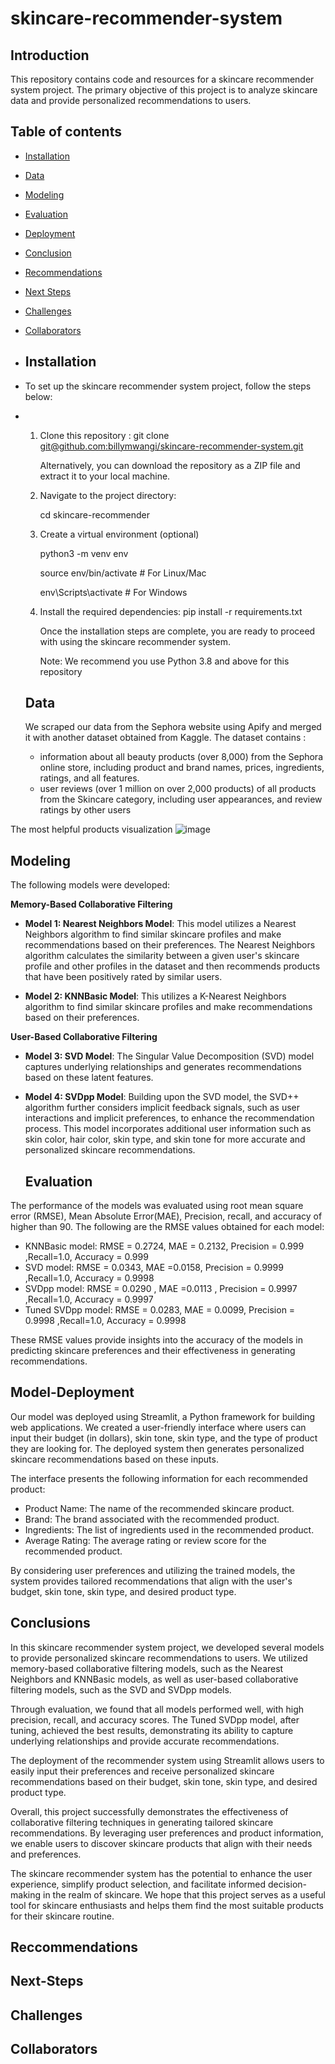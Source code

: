 # skincare-recommender-system

## Introduction 
This repository contains code and resources for a skincare recommender system project. The primary objective of this project is to analyze skincare data and provide personalized recommendations to users.

## Table of contents 
- [Installation](##Installation)
- [Data](##Data)
- [Modeling](##Modeling)
- [Evaluation](#Evaluation)
- [Deployment](##Model-Deployment)
- [Conclusion](#Conclusion)
- [Recommendations](#Recommendations)
- [Next Steps](#Next-Steps)
- [Challenges](#Challenges)
- [Collaborators](##Collaborators)

- ## Installation
- To set up the skincare recommender system project, follow the steps below:

- 1. Clone this repository :
     git clone [git@github.com:billymwangi/skincare-recommender-system.git](https://github.com/billymwangi/skincare-recommender-system)

      Alternatively, you can download the repository as a ZIP file and extract it to your local machine.

  2. Navigate to the project directory:
     
     cd skincare-recommender

  3. Create a virtual environment (optional)

     python3 -m venv env
     
     source env/bin/activate   # For Linux/Mac
     
     env\Scripts\activate      # For Windows

  5. Install the required dependencies:
     pip install -r requirements.txt

     Once the installation steps are complete, you are ready to proceed with using the skincare recommender system.

     Note: We recommend you  use Python 3.8 and above for this repository

  ## Data
  We scraped our data from the Sephora website using Apify and merged it with another dataset obtained from Kaggle.
  The dataset contains :

  * information about all beauty products (over 8,000) from the Sephora online store, including product and brand names, prices, ingredients, ratings, and all features.
  * user reviews (over 1 million on over 2,000 products) of all products from the Skincare category, including user appearances, and review ratings by other users

 The most helpful products visualization
 ![image](https://github.com/billymwangi/skincare-recommender-system/assets/124556898/20ba12a5-1082-4027-a334-c390d7a07181)


 ## Modeling
 The following models were developed:
 
 **Memory-Based Collaborative Filtering**

* **Model 1: Nearest Neighbors Model**: This model utilizes a Nearest Neighbors algorithm to find similar skincare profiles and make recommendations based on their preferences. The Nearest Neighbors algorithm calculates the similarity between a given user's skincare profile and other profiles in the dataset and then recommends products that have been positively rated by similar users.

* **Model 2: KNNBasic Model**: This  utilizes a K-Nearest Neighbors algorithm to find similar skincare profiles and make recommendations based on their preferences.
 
 **User-Based Collaborative Filtering**
 
* **Model 3: SVD Model**: The Singular Value Decomposition (SVD) model captures underlying relationships and generates recommendations based on these latent features.

* **Model 4: SVDpp Model**: Building upon the SVD model, the SVD++ algorithm further considers implicit feedback signals, such as user interactions and implicit preferences, to enhance the recommendation process. This model incorporates additional user information such as skin color, hair color, skin type, and skin tone for more accurate and personalized skincare recommendations.


  ## Evaluation

The performance of the models was evaluated using root mean square error (RMSE), Mean Absolute Error(MAE), Precision, recall, and accuracy of higher than 90. The following are the RMSE values obtained for each model:

- KNNBasic model: RMSE = 0.2724, MAE = 0.2132, Precision = 0.999 ,Recall=1.0, Accuracy = 0.999
- SVD model: RMSE = 0.0343, MAE =0.0158, Precision = 0.9999 ,Recall=1.0, Accuracy = 0.9998
- SVDpp model: RMSE =  0.0290 , MAE =0.0113  , Precision = 0.9997 ,Recall=1.0, Accuracy = 0.9997
- Tuned SVDpp model: RMSE = 0.0283, MAE = 0.0099, Precision = 0.9998 ,Recall=1.0, Accuracy = 0.9998

These RMSE values provide insights into the accuracy of the models in predicting skincare preferences and their effectiveness in generating recommendations.

   
## Model-Deployment

Our model was deployed using Streamlit, a Python framework for building web applications. We created a user-friendly interface where users can input their budget (in dollars), skin tone, skin type, and the type of product they are looking for. The deployed system then generates personalized skincare recommendations based on these inputs.

The interface presents the following information for each recommended product:

- Product Name: The name of the recommended skincare product.
- Brand: The brand associated with the recommended product.
- Ingredients: The list of ingredients used in the recommended product.
- Average Rating: The average rating or review score for the recommended product.

By considering user preferences and utilizing the trained models, the system provides tailored recommendations that align with the user's budget, skin tone, skin type, and desired product type.

  ## Conclusions

In this skincare recommender system project, we developed several models to provide personalized skincare recommendations to users. We utilized memory-based collaborative filtering models, such as the Nearest Neighbors and KNNBasic models, as well as user-based collaborative filtering models, such as the SVD and SVDpp models.

Through evaluation, we found that all models performed well, with high precision, recall, and accuracy scores. The Tuned SVDpp model, after tuning, achieved the best results, demonstrating its ability to capture underlying relationships and provide accurate recommendations.

The deployment of the recommender system using Streamlit allows users to easily input their preferences and receive personalized skincare recommendations based on their budget, skin tone, skin type, and desired product type.

Overall, this project successfully demonstrates the effectiveness of collaborative filtering techniques in generating tailored skincare recommendations. By leveraging user preferences and product information, we enable users to discover skincare products that align with their needs and preferences.

The skincare recommender system has the potential to enhance the user experience, simplify product selection, and facilitate informed decision-making in the realm of skincare. We hope that this project serves as a useful tool for skincare enthusiasts and helps them find the most suitable products for their skincare routine.



  ## Reccommendations

  ## Next-Steps

  ## Challenges

  ## Collaborators 
    

    


    
     

